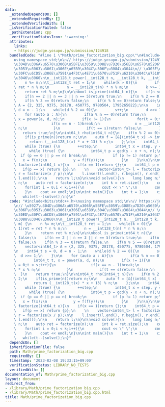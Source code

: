 ```yaml
---
data:
  _extendedDependsOn: []
  _extendedRequiredBy: []
  _extendedVerifiedWith: []
  _isVerificationFailed: false
  _pathExtension: cpp
  _verificationStatusIcon: ':warning:'
  attributes:
    links:
    - https://judge.yosupo.jp/submission/124918
  bundledCode: "#line 1 \"Math/prime_factorization_big.cpp\"\n#include<bits/stdc++.h>\n\
    using namespace std;\n\n// https://judge.yosupo.jp/submission/124918\n\n// \u5927\
    \u304D\u306A\u6570\u306B\u5BFE\u3059\u308B\u7D20\u56E0\u6570\u5206\u89E3\u306F\
    \u3053\u3063\u3061\u306E\u65B9\u304C\u306F\u3084\u3044\n// \u305F\u3060\u3001\u30ED\
    \u30FC\u6CD5\u306E\u7591\u4F3C\u4E71\u6570\u751F\u6210\u304C\u7518\u3044\u3088\
    \u3046\u3060\n\n__int128_t power(__int128_t n, __int128_t k, __int128_t m) {\n\
    \    n %= m;\n\t__int128_t ret = 1;\n    while(k > 0){\n        if(k & 1)ret =\
    \ ret * n % m;\n        n = __int128_t(n) * n % m;\n        k >>= 1;\n    }\n\
    \    return ret % m;\n}\n\n\nbool is_prime(int64_t n){\n    if(n <= 1)return false;\n\
    \    if(n == 2 || n == 3 || n == 5)return true;\n    if(n % 2 == 0)return false;\n\
    \    if(n % 3 == 0)return false;\n    if(n % 5 == 0)return false;\n\n    vector<int64_t>\
    \ A = {2, 325, 9375, 28178, 450775, 9780504, 1795265022};\n\n    int64_t s = 0,\
    \ d = n - 1;\n    while(d % 2 == 0){\n        s++;\n        d >>= 1;\n    }\n\n\
    \    for (auto a : A){\n        if(a % n == 0)return true;\n        int64_t t,\
    \ x = power(a, d, n);\n        if(x != 1){\n            for(t = 0;t < s;t++){\n\
    \                if(x == n - 1)break;\n                x = __int128_t(x) * x %\
    \ n;\n            }\n            if(t == s)return false;\n        }\n    }\n \
    \   return true;\n}\n\nint64_t rho(int64_t n){\n    if(n % 2 == 0)return 2;\n\
    \    if(is_prime(n))return n;\n\n    auto f = [&](int64_t x) -> int64_t {\n  \
    \      return (__int128_t(x) * x + 13) % n;\n    };\n\n    int64_t step = 0;\n\
    \    while (true) {\n        ++step;\n        int64_t x = step, y = f(x);\n  \
    \      while (true) {\n            int64_t p = gcd(y - x + n, n);\n          \
    \  if (p == 0 || p == n) break;\n            if (p != 1) return p;\n         \
    \   x = f(x);\n            y = f(f(y));\n        }\n    }\n\n}\n\nvector<int64_t>\
    \ factorize(int64_t x){\n    if(x == 1)return {};\n    int64_t p = rho(x);\n \
    \   if(p == x) return {p};\n    \n    vector<int64_t> l = factorize(p);\n    vector<int64_t>\
    \ r = factorize(x / p);\n\n    l.insert(l.end(), r.begin(), r.end());\n    sort(l.begin(),\
    \ l.end());\n\n    return l;\n}\n\nvoid solve(){\n    long long n;\n    cin >>\
    \ n;\n    auto ret = factorize(n);\n    int k = ret.size();\n    cout << k;\n\
    \    for(int i = 0;i < k;i++){\n        cout << \" \";\n        cout << ret[i];\n\
    \    }\n    cout << endl;\n}\n\nint main(){\n    int t = 1;\n    cin >> t;\n \
    \   while(t--)solve();\n}\n"
  code: "#include<bits/stdc++.h>\nusing namespace std;\n\n// https://judge.yosupo.jp/submission/124918\n\
    \n// \u5927\u304D\u306A\u6570\u306B\u5BFE\u3059\u308B\u7D20\u56E0\u6570\u5206\u89E3\
    \u306F\u3053\u3063\u3061\u306E\u65B9\u304C\u306F\u3084\u3044\n// \u305F\u3060\u3001\
    \u30ED\u30FC\u6CD5\u306E\u7591\u4F3C\u4E71\u6570\u751F\u6210\u304C\u7518\u3044\
    \u3088\u3046\u3060\n\n__int128_t power(__int128_t n, __int128_t k, __int128_t\
    \ m) {\n    n %= m;\n\t__int128_t ret = 1;\n    while(k > 0){\n        if(k &\
    \ 1)ret = ret * n % m;\n        n = __int128_t(n) * n % m;\n        k >>= 1;\n\
    \    }\n    return ret % m;\n}\n\n\nbool is_prime(int64_t n){\n    if(n <= 1)return\
    \ false;\n    if(n == 2 || n == 3 || n == 5)return true;\n    if(n % 2 == 0)return\
    \ false;\n    if(n % 3 == 0)return false;\n    if(n % 5 == 0)return false;\n\n\
    \    vector<int64_t> A = {2, 325, 9375, 28178, 450775, 9780504, 1795265022};\n\
    \n    int64_t s = 0, d = n - 1;\n    while(d % 2 == 0){\n        s++;\n      \
    \  d >>= 1;\n    }\n\n    for (auto a : A){\n        if(a % n == 0)return true;\n\
    \        int64_t t, x = power(a, d, n);\n        if(x != 1){\n            for(t\
    \ = 0;t < s;t++){\n                if(x == n - 1)break;\n                x = __int128_t(x)\
    \ * x % n;\n            }\n            if(t == s)return false;\n        }\n  \
    \  }\n    return true;\n}\n\nint64_t rho(int64_t n){\n    if(n % 2 == 0)return\
    \ 2;\n    if(is_prime(n))return n;\n\n    auto f = [&](int64_t x) -> int64_t {\n\
    \        return (__int128_t(x) * x + 13) % n;\n    };\n\n    int64_t step = 0;\n\
    \    while (true) {\n        ++step;\n        int64_t x = step, y = f(x);\n  \
    \      while (true) {\n            int64_t p = gcd(y - x + n, n);\n          \
    \  if (p == 0 || p == n) break;\n            if (p != 1) return p;\n         \
    \   x = f(x);\n            y = f(f(y));\n        }\n    }\n\n}\n\nvector<int64_t>\
    \ factorize(int64_t x){\n    if(x == 1)return {};\n    int64_t p = rho(x);\n \
    \   if(p == x) return {p};\n    \n    vector<int64_t> l = factorize(p);\n    vector<int64_t>\
    \ r = factorize(x / p);\n\n    l.insert(l.end(), r.begin(), r.end());\n    sort(l.begin(),\
    \ l.end());\n\n    return l;\n}\n\nvoid solve(){\n    long long n;\n    cin >>\
    \ n;\n    auto ret = factorize(n);\n    int k = ret.size();\n    cout << k;\n\
    \    for(int i = 0;i < k;i++){\n        cout << \" \";\n        cout << ret[i];\n\
    \    }\n    cout << endl;\n}\n\nint main(){\n    int t = 1;\n    cin >> t;\n \
    \   while(t--)solve();\n}"
  dependsOn: []
  isVerificationFile: false
  path: Math/prime_factorization_big.cpp
  requiredBy: []
  timestamp: '2023-02-08 19:33:15+09:00'
  verificationStatus: LIBRARY_NO_TESTS
  verifiedWith: []
documentation_of: Math/prime_factorization_big.cpp
layout: document
redirect_from:
- /library/Math/prime_factorization_big.cpp
- /library/Math/prime_factorization_big.cpp.html
title: Math/prime_factorization_big.cpp
---
```

